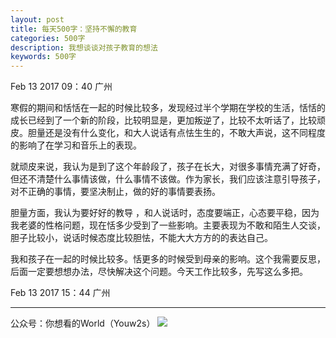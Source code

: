 ```yaml
---
layout: post
title: 每天500字：坚持不懈的教育
categories: 500字
description: 我想谈谈对孩子教育的想法
keywords: 500字
---
```


Feb 13 2017  09：40 广州

寒假的期间和恬恬在一起的时候比较多，发现经过半个学期在学校的生活，恬恬的成长已经到了一个新的阶段，比较明显是，更加叛逆了，比较不太听话了，比较顽皮。胆量还是没有什么变化，和大人说话有点怯生生的，不敢大声说，这不同程度的影响了在学习和音乐上的表现。

就顽皮来说，我认为是到了这个年龄段了，孩子在长大，对很多事情充满了好奇，但还不清楚什么事情该做，什么事情不该做。作为家长，我们应该注意引导孩子，对不正确的事情，要坚决制止，做的好的事情要表扬。

胆量方面，我认为要好好的教导 ，和人说话时，态度要端正，心态要平稳，因为我老婆的性格问题，现在恬多少受到了一些影响。主要表现为不敢和陌生人交谈，胆子比较小，说话时候态度比较胆怯，不能大大方方的的表达自己。

我和孩子在一起的时候比较多。恬更多的时候受到母亲的影响。这个我需要反思，后面一定要想想办法，尽快解决这个问题。今天工作比较多，先写这么多把。

Feb 13 2017  15：44  广州

---- 
公众号：你想看的World（Youw2s）
![][image-1]

[image-1]:	http://upload-images.jianshu.io/upload_images/3342594-dca1f89eba3e50ca.jpg?imageMogr2/auto-orient/strip%7CimageView2/2/w/1240